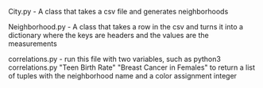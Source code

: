 City.py - A class that takes a csv file and generates neighborhoods

Neighborhood.py - A class that takes a row in the csv and turns it into a dictionary where the keys are headers and the values are the measurements

correlations.py - run this file with two variables, such as python3 correlations.py "Teen Birth Rate" "Breast Cancer in Females" to return a list of tuples with the neighborhood name and a color assignment integer
